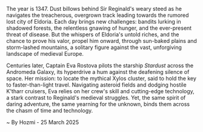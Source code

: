 
The year is 1347.  Dust billows behind Sir Reginald's weary steed as he navigates the treacherous, overgrown track leading towards the rumored lost city of Eldoria.  Each day brings new challenges:  bandits lurking in shadowed forests, the relentless gnawing of hunger, and the ever-present threat of disease.  But the whispers of Eldoria's untold riches, and the chance to prove his valor, propel him onward, through sun-baked plains and storm-lashed mountains, a solitary figure against the vast, unforgiving landscape of medieval Europe.


Centuries later, Captain Eva Rostova pilots the starship *Stardust* across the Andromeda Galaxy, its hyperdrive a hum against the deafening silence of space.  Her mission: to locate the mythical Xylos cluster, said to hold the key to faster-than-light travel.  Navigating asteroid fields and dodging hostile K'tharr cruisers, Eva relies on her crew's skill and cutting-edge technology, a stark contrast to Reginald's medieval struggles. Yet, the same spirit of daring adventure, the same yearning for the unknown, binds them across the chasm of time and technology.

~ By Hozmi - 25 March 2025
